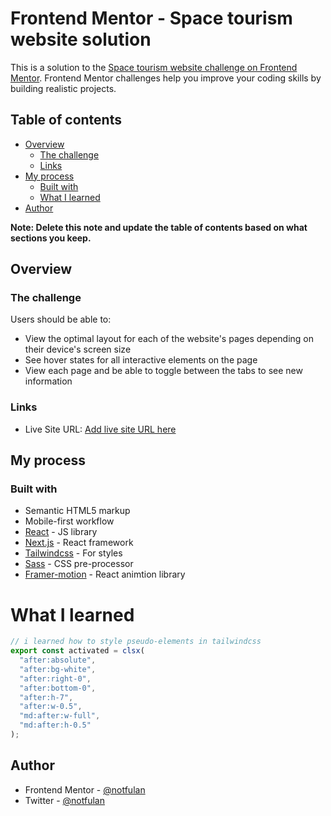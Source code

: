 # Frontend Mentor - Space tourism website solution

This is a solution to the [Space tourism website challenge on Frontend Mentor](https://www.frontendmentor.io/challenges/space-tourism-multipage-website-gRWj1URZ3). Frontend Mentor challenges help you improve your coding skills by building realistic projects.

## Table of contents

- [Overview](#overview)
  - [The challenge](#the-challenge)
  - [Links](#links)
- [My process](#my-process)
  - [Built with](#built-with)
  - [What I learned](#what-i-learned)
- [Author](#author)

**Note: Delete this note and update the table of contents based on what sections you keep.**

## Overview

### The challenge

Users should be able to:

- View the optimal layout for each of the website's pages depending on their device's screen size
- See hover states for all interactive elements on the page
- View each page and be able to toggle between the tabs to see new information

### Links

- Live Site URL: [Add live site URL here](https://your-live-site-url.com)

## My process

### Built with

- Semantic HTML5 markup
- Mobile-first workflow
- [React](https://reactjs.org/) - JS library
- [Next.js](https://nextjs.org/) - React framework
- [Tailwindcss](https://tailwindcss.com/) - For styles
- [Sass](https://sass-lang.com/) - CSS pre-processor
- [Framer-motion](https://www.framer.com/motion/) - React animtion library

# What I learned

```jsx
// i learned how to style pseudo-elements in tailwindcss
export const activated = clsx(
  "after:absolute",
  "after:bg-white",
  "after:right-0",
  "after:bottom-0",
  "after:h-7",
  "after:w-0.5",
  "md:after:w-full",
  "md:after:h-0.5"
);
```

## Author

- Frontend Mentor - [@notfulan](https://www.frontendmentor.io/profile/notfulan)
- Twitter - [@notfulan](https://www.twitter.com/notfulan)
